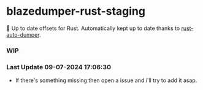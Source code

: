# blazedumper-rust-staging

🚀 Up to date offsets for Rust. Automatically kept up to date thanks to [rust-auto-dumper](https://github.com/Akandesh/rust-auto-dumper).

### WIP

### Last Update 09-07-2024 17:06:30
- If there's something missing then open a issue and i'll try to add it asap.